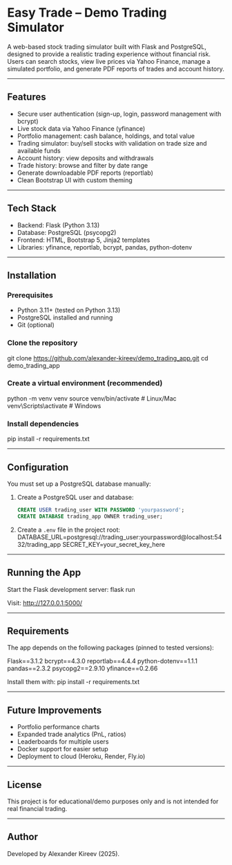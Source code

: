 # Easy Trade – Demo Trading Simulator

A web-based stock trading simulator built with Flask and PostgreSQL, designed to provide a realistic trading experience without financial risk. Users can search stocks, view live prices via Yahoo Finance, manage a simulated portfolio, and generate PDF reports of trades and account history.

---

## Features
- Secure user authentication (sign-up, login, password management with bcrypt)
- Live stock data via Yahoo Finance (yfinance)
- Portfolio management: cash balance, holdings, and total value
- Trading simulator: buy/sell stocks with validation on trade size and available funds
- Account history: view deposits and withdrawals
- Trade history: browse and filter by date range
- Generate downloadable PDF reports (reportlab)
- Clean Bootstrap UI with custom theming

---

## Tech Stack
- Backend: Flask (Python 3.13)
- Database: PostgreSQL (psycopg2)
- Frontend: HTML, Bootstrap 5, Jinja2 templates
- Libraries: yfinance, reportlab, bcrypt, pandas, python-dotenv

---

## Installation

### Prerequisites
- Python 3.11+ (tested on Python 3.13)
- PostgreSQL installed and running
- Git (optional)

### Clone the repository
git clone https://github.com/alexander-kireev/demo_trading_app.git
cd demo_trading_app

### Create a virtual environment (recommended)
python -m venv venv
source venv/bin/activate    # Linux/Mac
venv\Scripts\activate       # Windows

### Install dependencies
pip install -r requirements.txt

---

## Configuration

You must set up a PostgreSQL database manually:

1. Create a PostgreSQL user and database:

   ```sql
   CREATE USER trading_user WITH PASSWORD 'yourpassword';
   CREATE DATABASE trading_app OWNER trading_user;


2. Create a `.env` file in the project root:
   DATABASE_URL=postgresql://trading_user:yourpassword@localhost:5432/trading_app
   SECRET_KEY=your_secret_key_here

---

## Running the App
Start the Flask development server:
flask run

Visit:
http://127.0.0.1:5000/

---

## Requirements
The app depends on the following packages (pinned to tested versions):

Flask==3.1.2
bcrypt==4.3.0
reportlab==4.4.4
python-dotenv==1.1.1
pandas==2.3.2
psycopg2==2.9.10
yfinance==0.2.66

Install them with:
pip install -r requirements.txt

---

## Future Improvements
- Portfolio performance charts
- Expanded trade analytics (PnL, ratios)
- Leaderboards for multiple users
- Docker support for easier setup
- Deployment to cloud (Heroku, Render, Fly.io)

---

## License
This project is for educational/demo purposes only and is not intended for real financial trading.

---

## Author
Developed by Alexander Kireev (2025).
